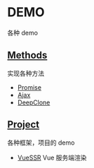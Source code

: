 # DEMO

各种 demo

## [Methods](Methods)

实现各种方法

- [Promise](Methods/Promise)
- [Ajax](Methods/Ajax)
- [DeepClone](Methods/DeepClone)

## [Project](Project)

各种框架，项目的 demo

- [VueSSR](Project/VueSSR) Vue 服务端渲染